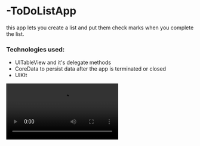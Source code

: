 # -ToDoListApp
this app lets you create a list and put them check marks when you complete the list.
### Technologies used:
 
* UITableView and it's delegate methods
* CoreData to persist data after the app is terminated or closed
*  UIKIt




![MyTodoList](/MyTodoList/MyTodoList.mov)
